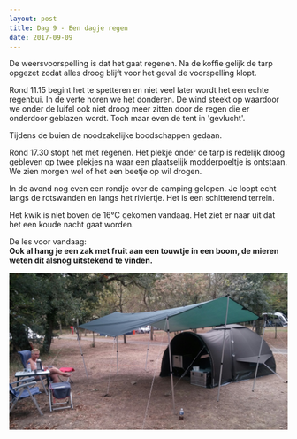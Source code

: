 ```yaml
---
layout: post
title: Dag 9 - Een dagje regen
date: 2017-09-09
---
```


De weersvoorspelling is dat het gaat regenen. Na de koffie gelijk de tarp opgezet zodat alles droog blijft voor het geval de voorspelling klopt.<br> 

Rond 11.15 begint het te spetteren en niet veel later wordt het een echte regenbui. In de verte horen we het donderen. De wind steekt op waardoor we onder de luifel ook niet droog meer zitten door de regen die er onderdoor geblazen wordt. Toch maar even de tent in 'gevlucht'.<br>

Tijdens de buien de noodzakelijke boodschappen gedaan.<br> 

Rond 17.30 stopt het met regenen. Het plekje onder de tarp is redelijk droog gebleven op twee plekjes na waar een plaatselijk modderpoeltje is ontstaan. We zien morgen wel of het een beetje op wil drogen.<br>

In de avond nog even een rondje over de camping gelopen. Je loopt echt langs de rotswanden en langs het riviertje. Het is een schitterend terrein.<br>

Het kwik is niet boven de 16°C gekomen vandaag. Het ziet er naar uit dat het een koude nacht gaat worden.<br>

De les voor vandaag:<br>
**Ook al hang je een zak met fruit aan een touwtje in een boom, de mieren weten dit alsnog uitstekend te vinden.**


![Camping Laborde 1.](https://github.com/Prudento-NL/2017-09-frankrijk/blob/master/images/dag9.jpg?raw=true)
